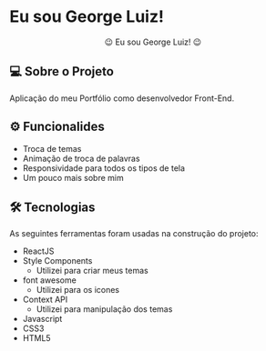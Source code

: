 # Eu sou George Luiz!

<p align="center">
  😉 Eu sou George Luiz! 😉
</p>

## 💻 Sobre o Projeto
<p>
  Aplicação do meu Portfólio como desenvolvedor Front-End.
</p>

## ⚙ Funcionalides
- Troca de temas
- Animação de troca de palavras
- Responsividade para todos os tipos de tela
- Um pouco mais sobre mim

## 🛠 Tecnologias
As seguintes ferramentas foram usadas na construção do projeto:

- ReactJS
- Style Components
  - Utilizei para criar meus temas
- font awesome
  - Utilizei para os icones
- Context API
  - Utilizei para manipulação dos temas 
- Javascript
- CSS3
- HTML5
